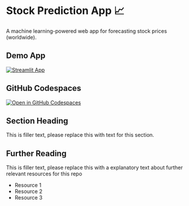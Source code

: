 #  Stock Prediction App 📈

A machine learning-powered web app for forecasting stock prices (worldwide).

## Demo App

[![Streamlit App](https://static.streamlit.io/badges/streamlit_badge_black_white.svg)](https://lyns-stockprediction.streamlit.app/)

## GitHub Codespaces

[![Open in GitHub Codespaces](https://github.com/codespaces/badge.svg)](https://codespaces.new/streamlit/app-starter-kit?quickstart=1)

## Section Heading

This is filler text, please replace this with text for this section.

## Further Reading

This is filler text, please replace this with a explanatory text about further relevant resources for this repo
- Resource 1
- Resource 2
- Resource 3
